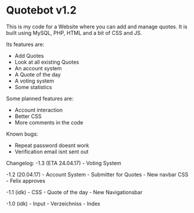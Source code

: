 # Quotebot v1.2

This is my code for a Website where you can add and manage quotes.
It is built using MySQL, PHP, HTML and a bit of CSS and JS.


Its features are:
  - Add Quotes
  - Look at all existing Quotes
  - An account system
  - A Quote of the day
  - A voting system  
  - Some statistics
  
  
Some planned features are:
  - Account interaction
  - Better CSS
  - More comments in the code


Known bugs:
  - Repeat password doesnt work
  - Verification email isnt sent out
  
  
Changelog:
  -1.3 (ETA 24.04.17)
	- Voting System

  -1.2 (20.04.17)
	- Account System
	- Submitter for Quotes
	- New navbar CSS
	- Felix approves
	
  -1.1 (idk)
	- CSS
	- Quote of the day
	- New Navigationsbar
	
  -1.0 (idk)
	- Input
	- Verzeichniss
	- Index
